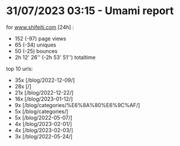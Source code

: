 # 31/07/2023 03:15 - Umami report
for www.shifeiti.com [24h] :

 - 152 (-97) page views
 - 65 (-34) uniques
 - 50 (-25) bounces
 - 2h 12' 26'' (-2h 53' 51'') totaltime


top 10 urls:
 - 35x [/blog/2022-12-09/]
 - 28x [/]
 - 21x [/blog/2022-12-22/]
 - 16x [/blog/2023-01-12/]
 - 9x [/blog/categories/%E6%8A%80%E6%9C%AF/]
 - 5x [/blog/categories/]
 - 5x [/blog/2022-05-07/]
 - 4x [/blog/2023-02-01/]
 - 4x [/blog/2023-02-03/]
 - 3x [/blog/2022-05-24/]


